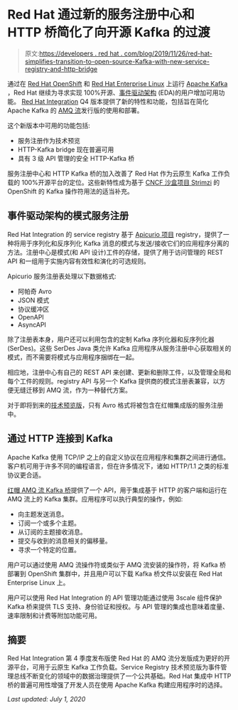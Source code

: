 # Red Hat 通过新的服务注册中心和 HTTP 桥简化了向开源 Kafka 的过渡

> 原文:[https://developers . red hat . com/blog/2019/11/26/red-hat-simplifies-transition-to-open-source-Kafka-with-new-service-registry-and-http-bridge](https://developers.redhat.com/blog/2019/11/26/red-hat-simplifies-transition-to-open-source-kafka-with-new-service-registry-and-http-bridge)

通过在 [Red Hat OpenShift](https://developers.redhat.com/openshift/) 和 [Red Hat Enterprise Linux](https://developers.redhat.com/topics/linux/) 上运行 [Apache Kafka](https://developers.redhat.com/videos/youtube/QYbXDp4Vu-8/) ，Red Hat 继续为寻求实现 100%开源、[事件驱动架构](https://developers.redhat.com/topics/event-driven/) (EDA)的用户增加可用功能。 [Red Hat Integration](https://www.redhat.com/en/products/integration) Q4 版本提供了新的特性和功能，包括旨在简化 Apache Kafka 的 [AMQ 流](https://www.redhat.com/en/resources/amq-streams-datasheet)发行版的使用和部署。

这个新版本中可用的功能包括:

*   服务注册作为技术预览
*   HTTP-Kafka bridge 现在普遍可用
*   具有 3 级 API 管理的安全 HTTP-Kafka 桥

服务注册中心和 HTTP Kafka 桥的加入改善了 Red Hat 作为云原生 Kafka 工作负载的 100%开源平台的定位。这些新特性成为基于 [CNCF 沙盒项目 Strimzi](https://strimzi.io/2019/09/06/cncf.html) 的 OpenShift 的 Kafka 操作符用法的适当补充。

## 事件驱动架构的模式服务注册

Red Hat Integration 的 service registry 基于 [Apicurio 项目](https://www.apicur.io/) registry，提供了一种将用于序列化和反序列化 Kafka 消息的模式与发送/接收它们的应用程序分离的方法。注册中心是模式(和 API 设计)工件的存储，提供了用于访问管理的 REST API 和一组用于实施内容有效性和演化的可选规则。

Apicurio 服务注册表处理以下数据格式:

*   阿帕奇 Avro
*   JSON 模式
*   协议缓冲区
*   OpenAPI
*   AsyncAPI

除了注册表本身，用户还可以利用包含的定制 Kafka 序列化器和反序列化器(SerDes)。这些 SerDes Java 类允许 Kafka 应用程序从服务注册中心获取相关的模式，而不需要将模式与应用程序捆绑在一起。

相应地，注册中心有自己的 REST API 来创建、更新和删除工件，以及管理全局和每个工件的规则。registry API 与另一个 Kafka 提供商的模式注册表兼容，以方便无缝迁移到 AMQ 流，作为一种替代方案。

对于即将到来的[技术预览版](https://access.redhat.com/support/offerings/techpreview)，只有 Avro 格式将被包含在红帽集成版的服务注册中。

## 通过 HTTP 连接到 Kafka

Apache Kafka 使用 TCP/IP 之上的自定义协议在应用程序和集群之间进行通信。客户机可用于许多不同的编程语言，但在许多情况下，诸如 HTTP/1.1 之类的标准协议更合适。

[红帽 AMQ 流 Kafka 桥](https://access.redhat.com/documentation/en-us/red_hat_amq/7.5/html-single/using_amq_streams_on_openshift/index#assembly-kafka-bridge-overview-str)提供了一个 API，用于集成基于 HTTP 的客户端和运行在 AMQ 流上的 Kafka 集群。应用程序可以执行典型的操作，例如:

*   向主题发送消息。
*   订阅一个或多个主题。
*   从订阅的主题接收消息。
*   提交与收到的消息相关的偏移量。
*   寻求一个特定的位置。

用户可以通过使用 AMQ 流操作符或类似于 AMQ 流安装的操作符，将 Kafka 桥部署到 OpenShift 集群中，并且用户可以下载 Kafka 桥文件以安装在 Red Hat Enterprise Linux 上。

用户可以使用 Red Hat Integration 的 API 管理功能通过使用 3scale 组件保护 Kafka 桥来提供 TLS 支持、身份验证和授权。与 API 管理的集成也意味着度量、速率限制和计费等附加功能可用。

## 摘要

Red Hat Integration 第 4 季度发布版使 Red Hat 的 AMQ 流分发版成为更好的开源平台，可用于云原生 Kafka 工作负载。Service Registry 技术预览版为事件管理总线不断变化的领域中的数据治理提供了一个公共基础。Red Hat 集成中 HTTP 桥的普遍可用性增强了开发人员在使用 Apache Kafka 构建应用程序时的选择。

*Last updated: July 1, 2020*